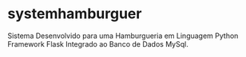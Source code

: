 # systemhamburguer
 Sistema Desenvolvido para uma Hamburgueria em Linguagem Python Framework Flask Integrado ao Banco de Dados MySql.

